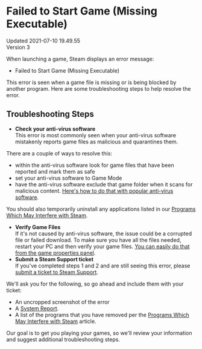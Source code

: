 # Failed to Start Game (Missing Executable)
Updated 2021-07-10 19.49.55  
Version 3  

When launching a game, Steam displays an error message:  

* Failed to Start Game (Missing Executable)

  
  
This error is seen when a game file is missing or is being blocked by another program. Here are some troubleshooting steps to help resolve the error.  
  
## Troubleshooting Steps
  

* **Check your anti-virus software**  
This error is most commonly seen when your anti-virus software mistakenly reports game files as malicious and quarantines them.  
  
There are a couple of ways to resolve this:  
  

* within the anti-virus software look for game files that have been reported and mark them as safe
* set your anti-virus software to Game Mode
* have the anti-virus software exclude that game folder when it scans for malicious content. [Here's how to do that with popular anti-virus software](https://help.steampowered.com/en/faqs/view/5F3D-1477-AFF9-C4F3).

  
  
You should also temporarily uninstall any applications listed in our [Programs Which May Interfere with Steam](https://help.steampowered.com/en/faqs/view/1F39-DCB4-FF28-5748).
* **Verify Game Files**  
If it's not caused by anti-virus software, the issue could be a corrupted file or failed download. To make sure you have all the files needed, restart your PC and then verify your game files. [You can easily do that from the game properties panel](https://help.steampowered.com/en/faqs/view/0C48-FCBD-DA71-93EB).
* **Submit a Steam Support ticket**  
If you've completed steps 1 and 2 and are still seeing this error, please [submit a ticket to Steam Support](https://help.steampowered.com).  
  
We'll ask you for the following, so go ahead and include them with your ticket:  
  

* An uncropped screenshot of the error
* A [System Report](https://help.steampowered.com/en/faqs/view/2ECB-C36A-06D4-EF28).
* A list of the programs that you have removed per the [Programs Which May Interfere with Steam](https://help.steampowered.com/en/faqs/view/1F39-DCB4-FF28-5748) article.

  
  
Our goal is to get you playing your games, so we'll review your information and suggest additional troubleshooting steps.